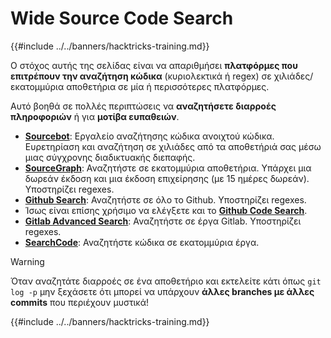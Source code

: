 # Wide Source Code Search

{{#include ../../banners/hacktricks-training.md}}

Ο στόχος αυτής της σελίδας είναι να απαριθμήσει **πλατφόρμες που επιτρέπουν την αναζήτηση κώδικα** (κυριολεκτικά ή regex) σε χιλιάδες/εκατομμύρια αποθετήρια σε μία ή περισσότερες πλατφόρμες.

Αυτό βοηθά σε πολλές περιπτώσεις να **αναζητήσετε διαρροές πληροφοριών** ή για **μοτίβα ευπαθειών**.

- [**Sourcebot**](https://www.sourcebot.dev/): Εργαλείο αναζήτησης κώδικα ανοιχτού κώδικα. Ευρετηρίαση και αναζήτηση σε χιλιάδες από τα αποθετήριά σας μέσω μιας σύγχρονης διαδικτυακής διεπαφής.
- [**SourceGraph**](https://sourcegraph.com/search): Αναζητήστε σε εκατομμύρια αποθετήρια. Υπάρχει μια δωρεάν έκδοση και μια έκδοση επιχείρησης (με 15 ημέρες δωρεάν). Υποστηρίζει regexes.
- [**Github Search**](https://github.com/search): Αναζητήστε σε όλο το Github. Υποστηρίζει regexes.
- Ίσως είναι επίσης χρήσιμο να ελέγξετε και το [**Github Code Search**](https://cs.github.com/).
- [**Gitlab Advanced Search**](https://docs.gitlab.com/ee/user/search/advanced_search.html): Αναζητήστε σε έργα Gitlab. Υποστηρίζει regexes.
- [**SearchCode**](https://searchcode.com/): Αναζητήστε κώδικα σε εκατομμύρια έργα.

> [!WARNING]
> Όταν αναζητάτε διαρροές σε ένα αποθετήριο και εκτελείτε κάτι όπως `git log -p` μην ξεχάσετε ότι μπορεί να υπάρχουν **άλλες branches με άλλες commits** που περιέχουν μυστικά!

{{#include ../../banners/hacktricks-training.md}}
